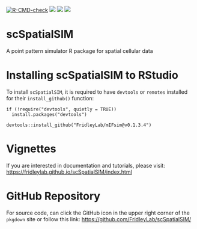 
<!-- badges: start -->
[![R-CMD-check](https://github.com/FridleyLab/scSpatialSIM/actions/workflows/R-CMD-check.yaml/badge.svg)](https://github.com/FridleyLab/scSpatialSIM/actions/workflows/R-CMD-check.yaml)
[![](https://cranlogs.r-pkg.org/badges/scSpatialSIM)](https://cran.rstudio.com/web/packages/scSpatialSIM/index.html)
[![](https://cranlogs.r-pkg.org/badges/grand-total/scSpatialSIM)](https://cran.rstudio.com/web/packages/scSpatialSIM/index.html)
[![](https://www.r-pkg.org/badges/version-ago/scSpatialSIM)](https://cran.rstudio.com/web/packages/scSpatialSIM/index.html)
<!-- badges: end -->


# scSpatialSIM

A point pattern simulator R package for spatial cellular data

# Installing scSpatialSIM to RStudio

To install `scSpatialSIM`, it is required to have `devtools` or `remotes` installed for their `install_github()` function:

```
if (!require("devtools", quietly = TRUE))
  install.packages("devtools")

devtools::install_github("FridleyLab/mIFsim@v0.1.3.4")
```

# Vignettes

If you are interested in documentation and tutorials, please visit: https://fridleylab.github.io/scSpatialSIM/index.html 

# GitHub Repository

For source code, can click the GitHub icon in the upper right corner of the `pkgdown` site or follow this link: https://github.com/FridleyLab/scSpatialSIM/
